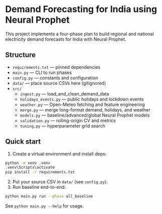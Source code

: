 # Demand Forecasting for India using Neural Prophet

This project implements a four-phase plan to build regional and national electricity demand forecasts for India with Neural Prophet.

## Structure

- `requirements.txt` — pinned dependencies
- `main.py` — CLI to run phases
- `config.py` — constants and configuration
- `data/` — place source CSVs here (gitignored)
- `src/`
  - `ingest.py` — load_and_clean_demand_data
  - `holidays_events.py` — public holidays and lockdown events
  - `weather.py` — Open-Meteo fetching and feature engineering
  - `merge.py` — merge long-format demand, holidays, and weather
  - `models.py` — baseline/advanced/global Neural Prophet models
  - `validation.py` — rolling-origin CV and metrics
  - `tuning.py` — hyperparameter grid search

## Quick start

1. Create a virtual environment and install deps:
```bash
python -m venv .venv
.venv\Scripts\activate
pip install -r requirements.txt
```
2. Put your source CSV in `data/` (see `config.py`).
3. Run baseline end-to-end:
```bash
python main.py run --phase all_baseline
```

See `python main.py --help` for usage.
